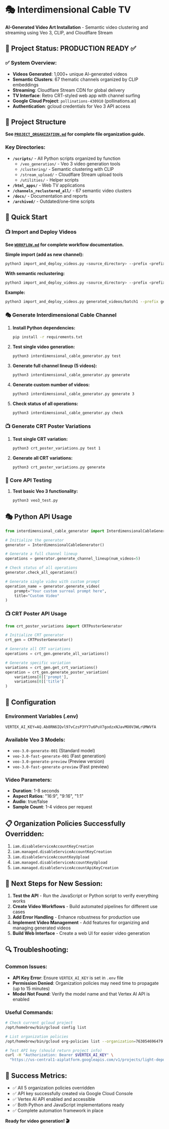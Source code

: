# 🎭 Interdimensional Cable TV

**AI-Generated Video Art Installation** - Semantic video clustering and streaming using Veo 3, CLIP, and Cloudflare Stream

## 🎯 Project Status: PRODUCTION READY ✅

### ✅ System Overview:
- **Videos Generated**: 1,000+ unique AI-generated videos
- **Semantic Clusters**: 67 thematic channels organized by CLIP embeddings
- **Streaming**: Cloudflare Stream CDN for global delivery
- **TV Interface**: Retro CRT-styled web app with channel surfing
- **Google Cloud Project**: `pollinations-430910` (pollinations.ai)
- **Authentication**: gcloud credentials for Veo 3 API access

## 📁 Project Structure

**See [`PROJECT_ORGANIZATION.md`](PROJECT_ORGANIZATION.md) for complete file organization guide.**

### Key Directories:
- **`/scripts/`** - All Python scripts organized by function
  - `/veo_generation/` - Veo 3 video generation tools
  - `/clustering/` - Semantic clustering with CLIP
  - `/stream_upload/` - Cloudflare Stream upload tools
  - `/utilities/` - Helper scripts
- **`/html_apps/`** - Web TV applications
- **`/channels_reclustered_all/`** - 67 semantic video clusters
- **`/docs/`** - Documentation and reports
- **`/archived/`** - Outdated/one-time scripts

## 🚀 Quick Start

### 📺 Import and Deploy Videos

**See [`WORKFLOW.md`](WORKFLOW.md) for complete workflow documentation.**

**Simple import (add as new channel):**
```bash
python3 import_and_deploy_videos.py <source_directory> --prefix <prefix>
```

**With semantic reclustering:**
```bash
python3 import_and_deploy_videos.py <source_directory> --prefix <prefix> --recluster
```

**Example:**
```bash
python3 import_and_deploy_videos.py generated_videos/batch1 --prefix gen1
```

### 🎭 Generate Interdimensional Cable Channel

1. **Install Python dependencies:**
   ```bash
   pip install -r requirements.txt
   ```

2. **Test single video generation:**
   ```bash
   python3 interdimensional_cable_generator.py test
   ```

3. **Generate full channel lineup (5 videos):**
   ```bash
   python3 interdimensional_cable_generator.py generate
   ```

4. **Generate custom number of videos:**
   ```bash
   python3 interdimensional_cable_generator.py generate 3
   ```

5. **Check status of all operations:**
   ```bash
   python3 interdimensional_cable_generator.py check
   ```

### 📺 Generate CRT Poster Variations

1. **Test single CRT variation:**
   ```bash
   python3 crt_poster_variations.py test 1
   ```

2. **Generate all CRT variations:**
   ```bash
   python3 crt_poster_variations.py generate
   ```

### 🧪 Core API Testing

1. **Test basic Veo 3 functionality:**
   ```bash
   python3 veo3_test.py
   ```

## 🎭 Python API Usage

```python
from interdimensional_cable_generator import InterdimensionalCableGenerator

# Initialize the generator
generator = InterdimensionalCableGenerator()

# Generate a full channel lineup
operations = generator.generate_channel_lineup(num_videos=5)

# Check status of all operations
generator.check_all_operations()

# Generate single video with custom prompt
operation_name = generator.generate_video(
    prompt="Your custom surreal prompt here",
    title="Custom Video"
)
```

### 📺 CRT Poster API Usage

```python
from crt_poster_variations import CRTPosterGenerator

# Initialize CRT generator
crt_gen = CRTPosterGenerator()

# Generate all CRT variations
operations = crt_gen.generate_all_variations()

# Generate specific variation
variations = crt_gen.get_crt_variations()
operation = crt_gen.generate_poster_variation(
    variations[0]['prompt'], 
    variations[0]['title']
)
```

## 🔧 Configuration

### Environment Variables (.env)
```
VERTEX_AI_KEY=AQ.Ab8RN6IQvl97vCzsP3YY7u6PuV7godzxNJavMO0V3WLrUMWVfA
```

### Available Veo 3 Models:
- `veo-3.0-generate-001` (Standard model)
- `veo-3.0-fast-generate-001` (Fast generation)
- `veo-3.0-generate-preview` (Preview version)
- `veo-3.0-fast-generate-preview` (Fast preview)

### Video Parameters:
- **Duration**: 1-8 seconds
- **Aspect Ratios**: "16:9", "9:16", "1:1"
- **Audio**: true/false
- **Sample Count**: 1-4 videos per request

## 📋 Organization Policies Successfully Overridden:

1. `iam.disableServiceAccountKeyCreation`
2. `iam.managed.disableServiceAccountKeyCreation`
3. `iam.disableServiceAccountKeyUpload`
4. `iam.managed.disableServiceAccountKeyUpload`
5. `iam.managed.disableServiceAccountApiKeyCreation`

## 🎯 Next Steps for New Session:

1. **Test the API** - Run the JavaScript or Python script to verify everything works
2. **Create Video Workflows** - Build automated pipelines for different use cases
3. **Add Error Handling** - Enhance robustness for production use
4. **Implement Video Management** - Add features for organizing and managing generated videos
5. **Build Web Interface** - Create a web UI for easier video generation

## 🔍 Troubleshooting:

### Common Issues:
- **API Key Error**: Ensure `VERTEX_AI_KEY` is set in `.env` file
- **Permission Denied**: Organization policies may need time to propagate (up to 15 minutes)
- **Model Not Found**: Verify the model name and that Vertex AI API is enabled

### Useful Commands:
```bash
# Check current gcloud project
/opt/homebrew/bin/gcloud config list

# List organization policies
/opt/homebrew/bin/gcloud org-policies list --organization=763054696479

# Test API key (should return project info)
curl -H "Authorization: Bearer $VERTEX_AI_KEY" \
  "https://us-central1-aiplatform.googleapis.com/v1/projects/light-depot-447020-j3/locations/us-central1/publishers/google/models"
```

## 🎉 Success Metrics:

- ✅ All 5 organization policies overridden
- ✅ API key successfully created via Google Cloud Console
- ✅ Vertex AI API enabled and accessible
- ✅ Both Python and JavaScript implementations ready
- ✅ Complete automation framework in place

**Ready for video generation! 🎬**
